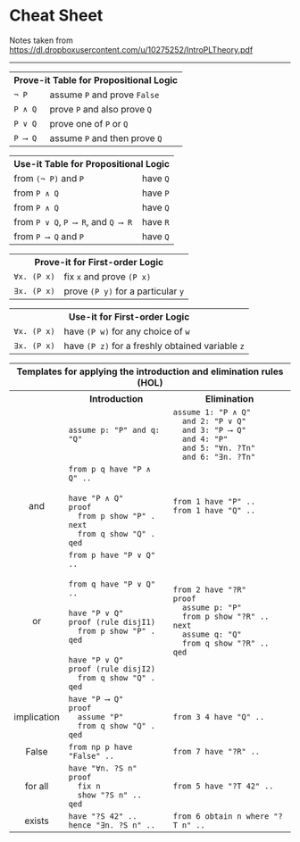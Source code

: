 # Cheat Sheet
Notes taken from https://dl.dropboxusercontent.com/u/10275252/IntroPLTheory.pdf


----


<table>
  <tr>
    <th colspan="2">Prove-it Table for Propositional Logic</th>
  </tr>
  <tr>
    <td><code>¬ P</code></td>
    <td>assume <code>P</code> and prove <code>False</code></td>
  </tr>
  <tr>
    <td><code>P ∧ Q</code></td>
    <td>prove <code>P</code> and also prove <code>Q</code></td>
  </tr>
  <tr>
    <td><code>P ∨ Q</code></td>
    <td>prove one of <code>P</code> or <code>Q</code></td>
  </tr>
  <tr>
    <td><code>P ⟶ Q</code></td>
    <td>assume <code>P</code> and then prove <code>Q</code></td>
  </tr>
</table>

<table>
  <tr>
    <th colspan="2">Use-it Table for Propositional Logic</th>
  </tr>
  <tr>
    <td>from <code>(¬ P)</code> and <code>P</code></td>
    <td>have <code>Q</code></td>
  </tr>
  <tr>
    <td>from <code>P ∧ Q</code></td>
    <td>have <code>P</code></td>
  </tr>
  <tr>
    <td>from <code>P ∧ Q</code></td>
    <td>have <code>Q</code></td>
  </tr>
  <tr>
    <td>from <code>P ∨ Q</code>, <code>P ⟶ R</code>, and <code>Q ⟶ R</code></td>
    <td>have <code>R</code></td>
  </tr>
  <tr>
    <td>from <code>P ⟶ Q</code> and <code>P</code></td>
    <td>have <code>Q</code></td>
  </tr>
</table>

<table>
  <tr>
    <th colspan="2">Prove-it for First-order Logic</th>
  </tr>
  <tr>
    <td><code>∀x. (P x)</code></td>
    <td>fix <code>x</code> and prove <code>(P x)</code></td>
  </tr>
  <tr>
    <td><code>∃x. (P x)</code></td>
    <td>prove <code>(P y)</code> for a particular <code>y</code></td>
  </tr>
</table>

<table>
  <tr>
    <th colspan="2">Use-it for First-order Logic</th>
  </tr>
  <tr>
    <td><code>∀x. (P x)</code></td>
    <td>have <code>(P w)</code> for any choice of <code>w</code></td>
  </tr>
  <tr>
    <td><code>∃x. (P x)</code></td>
    <td>have <code>(P z)</code> for a freshly obtained variable <code>z</code></td>
  </tr>
</table>

<table>
  <tr>
    <th colspan="3">Templates for applying the introduction and elimination rules (HOL)</th>
  </tr>
  <tr>
    <th></th>
    <th>Introduction</th>
    <th>Elimination</th>
  </tr>
  <tr>
    <td>  </td>
    <td><code>assume p: "P" and q: "Q"</code></td>
    <td><code>assume 1: "P ∧ Q"</code><br>
        <code>  and 2: "P ∨ Q"</code><br>
        <code>  and 3: "P ⟶ Q"</code><br>
        <code>  and 4: "P"</code><br>
        <code>  and 5: "∀n. ?Tn"</code><br>
        <code>  and 6: "∃n. ?Tn"</code></td>
  </tr>
  <tr>
    <td align="center">and</td>
    <td><code>from p q have "P ∧ Q" ..</code><br>
        <br>
        <code>have "P ∧ Q"</code><br>
        <code>proof</code><br>
        <code>  from p show "P" .</code><br>
        <code>next</code><br>
        <code>  from q show "Q" .</code><br>
        <code>qed</code></td>
    <td><code>from 1 have "P" ..</code><br>
        <code>from 1 have "Q" ..</code></td>
  </tr>
  <tr>
    <td align="center">or</td>
    <td><code>from p have "P ∨ Q" ..</code><br>
        <br>
        <code>from q have "P ∨ Q" ..</code><br>
        <br>
        <code>have "P ∨ Q"</code><br>
        <code>proof (rule disjI1)</code><br>
        <code>  from p show "P" .</code><br>
        <code>qed</code><br>
        <br>
        <code>have "P ∨ Q"</code><br>
        <code>proof (rule disjI2)</code><br>
        <code>  from q show "Q" .</code><br>
        <code>qed</td>
    <td><code>from 2 have "?R"</code><br>
        <code>proof</code><br>
        <code>  assume p: "P"</code><br>
        <code>  from p show "?R" ..</code><br>
        <code>next</code><br>
        <code>  assume q: "Q"</code><br>
        <code>  from q show "?R" ..</code><br>
        <code>qed</td>
  </tr>
  <tr>
    <td align="center">implication</td>
    <td><code>have "P ⟶ Q"</code><br>
        <code>proof</code><br>
        <code>  assume "P"</code><br>
        <code>  from q show "Q" .</code><br>
        <code>qed</code>
</td>
    <td><code>from 3 4 have "Q" ..</code></td>
  </tr>
  <tr>
    <td align="center">False</td>
    <td><code>from np p have "False" ..</code></td>
    <td><code>from 7 have "?R" ..</code></td>
  </tr>
  <tr>
    <td align="center">for all</td>
    <td><code>have "∀n. ?S n"</code><br>
        <code>proof</code><br>
        <code>  fix n</code><br>
        <code>  show "?S n" ..</code><br>
        <code>qed</td>
    <td><code>from 5 have "?T 42" ..</code></td>
  </tr>
  <tr>
    <td align="center">exists</td>
    <td><code>have "?S 42" ..</code><br>
        <code>hence "∃n. ?S n" ..</code></td>
    <td><code>from 6 obtain n where "?T n" ..</code></td>
  </tr>
</table>
